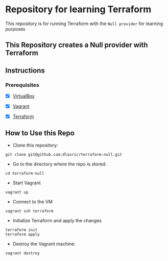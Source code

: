 # Repository for learning Terraform
This repository is for running Terraform with the `Null provider` for learning purposes

## This Repository creates a Null provider with Terraform

## Instructions

### Prerequisites
- [X] [VirtualBox](https://www.virtualbox.org/wiki/Downloads)

- [X] [Vagrant](https://www.vagrantup.com/downloads)

- [X] [Terraform](https://www.terraform.io/downloads)


## How to Use this Repo

- Clone this repository:
```shell
git clone git@github.com:dlavric/terraform-null.git
```

- Go to the directory where the repo is stored:
```shell
cd terraform-null
```

- Start Vagrant
```shell
vagrant up
```

- Connect to the VM
```
vagrant ssh terraform
```

- Initialize Terraform and apply the changes
```
terraform init
terraform apply
```

- Destroy the Vagrant machine:
```shell
vagrant destroy
```

